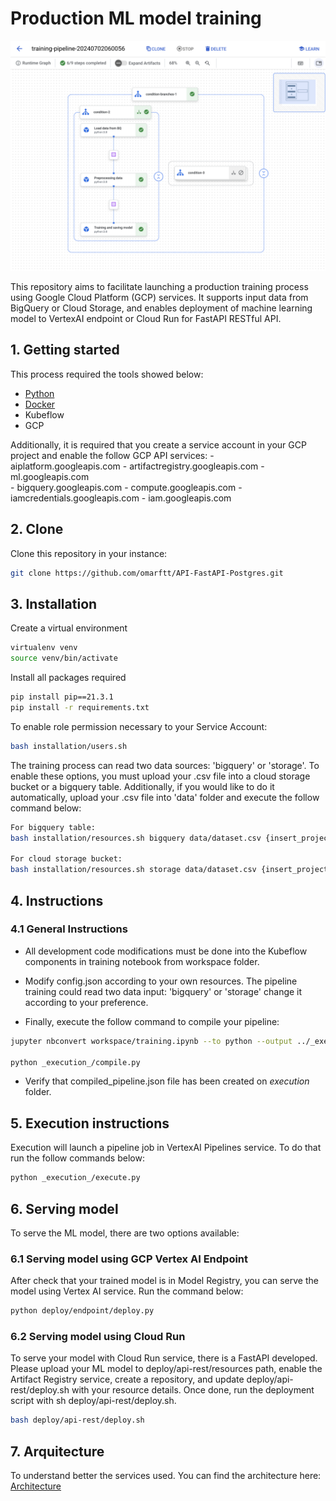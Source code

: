 # Production ML model training

![Docs](images/pipeline_done.png)

This repository aims to facilitate launching a production training process using Google Cloud Platform (GCP) services. It supports input data from BigQuery or Cloud Storage, and enables deployment of machine learning model to VertexAI endpoint or Cloud Run for FastAPI RESTful API.

## 1. Getting started

This process required the tools showed below:
- [Python]([https://github.com/pyenv/pyenv](https://www.python.org/)) 
- [Docker]([https://github.com/pyenv/pyenv](https://www.docker.com/))
- Kubeflow
- GCP

Additionally, it is required that you create a service account in your GCP project and enable the follow GCP API services:
    - aiplatform.googleapis.com
    - artifactregistry.googleapis.com
    - ml.googleapis.com    
    - bigquery.googleapis.com
    - compute.googleapis.com
    - iamcredentials.googleapis.com
    - iam.googleapis.com
    
## 2. Clone

Clone this repository in your instance:
```bash
git clone https://github.com/omarftt/API-FastAPI-Postgres.git
```

## 3. Installation

Create a virtual environment
```bash
virtualenv venv
source venv/bin/activate 
```

Install all packages required
```bash
pip install pip==21.3.1
pip install -r requirements.txt
```

To enable role permission necessary to your Service Account:
```bash
bash installation/users.sh
```

The training process can read two data sources: 'bigquery' or 'storage'. To enable these options, you must upload your .csv file into a cloud storage bucket or a bigquery table. Additionally, if you would like to do it automatically, upload your .csv file into 'data' folder and execute the follow command below:
```bash
For bigquery table:
bash installation/resources.sh bigquery data/dataset.csv {insert_project_name} default-bucket {insert_dataset_name} {insert_table_name}

For cloud storage bucket:
bash installation/resources.sh storage data/dataset.csv {insert_project_name} {insert_bucket_name} default_dataset default_table
```


## 4. Instructions

### 4.1 General Instructions
- All development code modifications must be done into the Kubeflow components in training notebook from workspace folder.

- Modify config.json according to your own resources. The pipeline training could read two data input: 'bigquery' or 'storage' change it according to your preference. 

- Finally, execute the follow command to compile your pipeline:

```bash
jupyter nbconvert workspace/training.ipynb --to python --output ../_execution_/training_compile.py

python _execution_/compile.py
```

- Verify that compiled_pipeline.json file has been created on _execution_ folder.

## 5. Execution instructions
Execution will launch a pipeline job in VertexAI Pipelines service. To do that run the follow commands below:

```bash
python _execution_/execute.py
```

## 6. Serving model
To serve the ML model, there are two options available:

### 6.1 Serving model using GCP Vertex AI Endpoint
After check that your trained model is in Model Registry, you can serve the model using Vertex AI service. Run the command below:
```bash
python deploy/endpoint/deploy.py
```

### 6.2 Serving model using Cloud Run
To serve your model with Cloud Run service, there is a FastAPI developed. Please upload your ML model to deploy/api-rest/resources path, enable the Artifact Registry service, create a repository, and update deploy/api-rest/deploy.sh with your resource details. Once done, run the deployment script with sh deploy/api-rest/deploy.sh.
```bash
bash deploy/api-rest/deploy.sh
```

## 7. Arquitecture
To understand better the services used. You can find the architecture here: [Architecture](image/arch.png)
